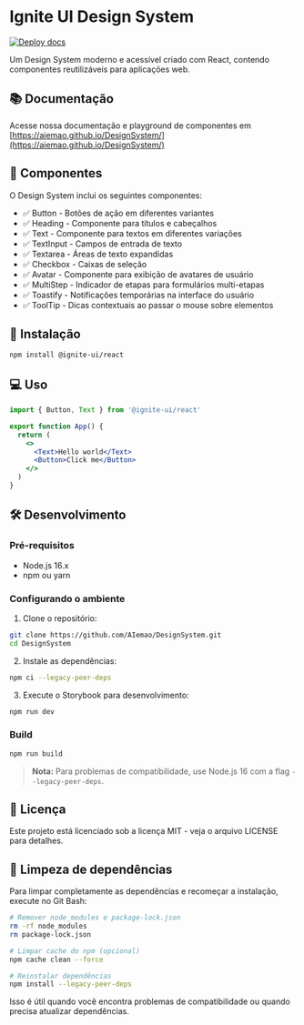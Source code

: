 # Ignite UI Design System

[![Deploy docs](https://github.com/AIemao/DesignSystem/actions/workflows/deploy-docs.yaml/badge.svg)](https://github.com/AIemao/DesignSystem/actions/workflows/deploy-docs.yaml)

Um Design System moderno e acessível criado com React, contendo componentes reutilizáveis para aplicações web.

## 📚 Documentação

Acesse nossa documentação e playground de componentes em [https://aiemao.github.io/DesignSystem/](https://aiemao.github.io/DesignSystem/)

## 🧩 Componentes

O Design System inclui os seguintes componentes:

- ✅ Button - Botões de ação em diferentes variantes
- ✅ Heading - Componente para títulos e cabeçalhos
- ✅ Text - Componente para textos em diferentes variações
- ✅ TextInput - Campos de entrada de texto
- ✅ Textarea - Áreas de texto expandidas
- ✅ Checkbox - Caixas de seleção
- ✅ Avatar - Componente para exibição de avatares de usuário
- ✅ MultiStep - Indicador de etapas para formulários multi-etapas
- ✅ Toastify - Notificações temporárias na interface do usuário
- ✅ ToolTip - Dicas contextuais ao passar o mouse sobre elementos

## 🚀 Instalação

```bash
npm install @ignite-ui/react
```

## 💻 Uso

```jsx
import { Button, Text } from '@ignite-ui/react'

export function App() {
  return (
    <>
      <Text>Hello world</Text>
      <Button>Click me</Button>
    </>
  )
}
```

## 🛠️ Desenvolvimento

### Pré-requisitos

- Node.js 16.x
- npm ou yarn

### Configurando o ambiente

1. Clone o repositório:

```bash
git clone https://github.com/AIemao/DesignSystem.git
cd DesignSystem
```

2. Instale as dependências:

```bash
npm ci --legacy-peer-deps
```

3. Execute o Storybook para desenvolvimento:

```bash
npm run dev
```

### Build

```bash
npm run build
```

> **Nota:** Para problemas de compatibilidade, use Node.js 16 com a flag `--legacy-peer-deps`.

## 📄 Licença

Este projeto está licenciado sob a licença MIT - veja o arquivo LICENSE para detalhes.
## 🧹 Limpeza de dependências

Para limpar completamente as dependências e recomeçar a instalação, execute no Git Bash:

```bash
# Remover node_modules e package-lock.json
rm -rf node_modules
rm package-lock.json

# Limpar cache do npm (opcional)
npm cache clean --force

# Reinstalar dependências
npm install --legacy-peer-deps
```

Isso é útil quando você encontra problemas de compatibilidade ou quando precisa atualizar dependências.
